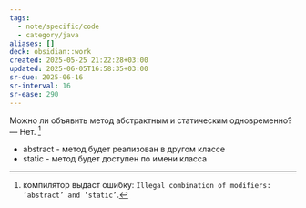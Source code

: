 ```yaml
---
tags:
  - note/specific/code
  - category/java
aliases: []
deck: obsidian::work
created: 2025-05-25 21:22:28+03:00
updated: 2025-06-05T16:58:35+03:00
sr-due: 2025-06-16
sr-interval: 16
sr-ease: 290
---
```


Можно ли объявить метод абстрактным и статическим одновременно?
—
Нет. [^1]
- abstract - метод будет реализован в другом классе
- static - метод будет доступен по имени класса

[^1]: компилятор выдаст ошибку: `Illegal combination of modifiers: ‘abstract’ and ‘static’`.

